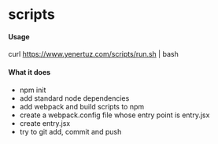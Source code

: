 # scripts

#### Usage

curl https://www.yenertuz.com/scripts/run.sh | bash

#### What it does

* npm init
* add standard node dependencies
* add webpack and build scripts to npm
* create a webpack.config file whose entry point is entry.jsx
* create entry.jsx
* try to git add, commit and push
